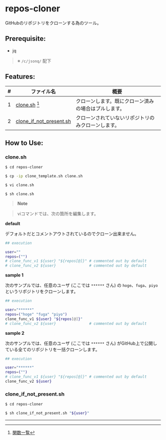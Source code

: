 # repos-cloner

GitHubのリポジトリをクローンする為のツール。

## Prerequisite:

* jq

> ※ `/c/jsonq/` 配下

## Features:

| #   | ファイル名                                                | 概要                         |
| --- | ---------------------------------------------------- | -------------------------- |
| 1   | [clone.sh](clone_template.sh) [^1]                   | クローンします。既にクローン済みの場合はプルします。 |
| 2   | [clone_if_not_present.sh](./clone_if_not_present.sh) | クローンされていないリポジトリのみクローンします。  |

## How to Use:

### clone.sh

```bash
$ cd repos-cloner

$ cp -ip clone_template.sh clone.sh

$ vi clone.sh

$ sh clone.sh
```

> **Note**

> viコマンドでは、次の箇所を編集します。

**default**

デフォルトだとコメントアウトされているのでクローン出来ません。

```bash
## execution

user=""
repos=("")
# clone_func_v1 ${user} "${repos[@]}" # commented out by default
# clone_func_v2 ${user}               # commented out by default
```

**sample 1**

次のサンプルでは、任意のユーザ (ここでは `******` さん) の `hoge`、`fuga`、`piyo` というリポジトリをクローンします。

```bash
## execution

user="******"
repos=("hoge" "fuga" "piyo")
clone_func_v1 ${user} "${repos[@]}"
# clone_func_v2 ${user}               # commented out by default
```

**sample 2**

次のサンプルでは、任意のユーザ (ここでは `******` さん) がGitHub上で公開している全てのリポジトリを一括クローンします。

```bash
## execution

user="******"
repos=("")
# clone_func_v1 ${user} "${repos[@]}" # commented out by default
clone_func_v2 ${user}
```

### clone_if_not_present.sh

```bash
$ cd repos-cloner

$ sh clone_if_not_present.sh "${user}"
```

---

[^1]: [関数一覧](./docs/functions.md)
